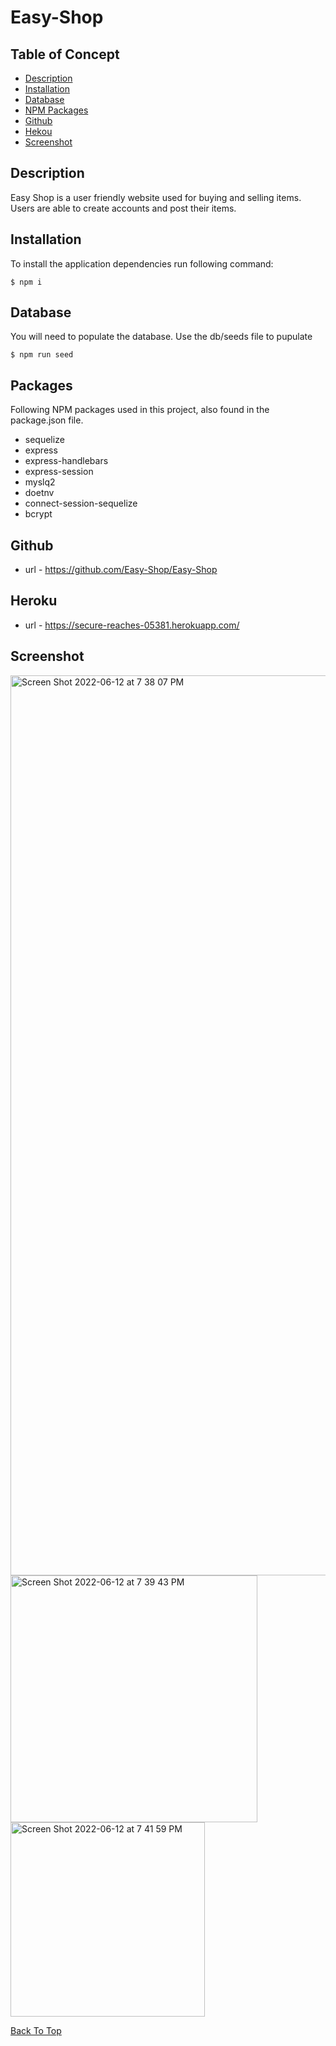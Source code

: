 # Easy-Shop

## Table of Concept

- [Description](#description)
- [Installation](#installation)
- [Database](#database)
- [NPM Packages](#packages)
- [Github](#github)
- [Hekou](#heroku)
- [Screenshot](#screenshot)

## Description

Easy Shop is a user friendly website used for buying and selling items. Users are able to create accounts and post their items.

## Installation

To install the application dependencies run following command:

```console
$ npm i
```

## Database

You will need to populate the database. Use the db/seeds file to pupulate

```console
$ npm run seed
```

## Packages

Following NPM packages used in this project, also found in the package.json file.

- sequelize
- express
- express-handlebars
- express-session
- myslq2
- doetnv
- connect-session-sequelize
- bcrypt

## Github

- url - https://github.com/Easy-Shop/Easy-Shop

## Heroku

- url - https://secure-reaches-05381.herokuapp.com/

## Screenshot
<img width="1440" alt="Screen Shot 2022-06-12 at 7 38 07 PM" src="https://user-images.githubusercontent.com/94888460/173258441-8ff77d83-d1a2-4c92-ad51-eaf5d0b7203b.png">
<img width="395" alt="Screen Shot 2022-06-12 at 7 39 43 PM" src="https://user-images.githubusercontent.com/94888460/173258446-67ab9865-3592-44d0-a56b-dc3dd48a08e1.png">
<img width="311" alt="Screen Shot 2022-06-12 at 7 41 59 PM" src="https://user-images.githubusercontent.com/94888460/173258449-3c4735d9-e050-4df8-b327-cf14189fb66b.png">

[Back To Top](#tech-blog)
